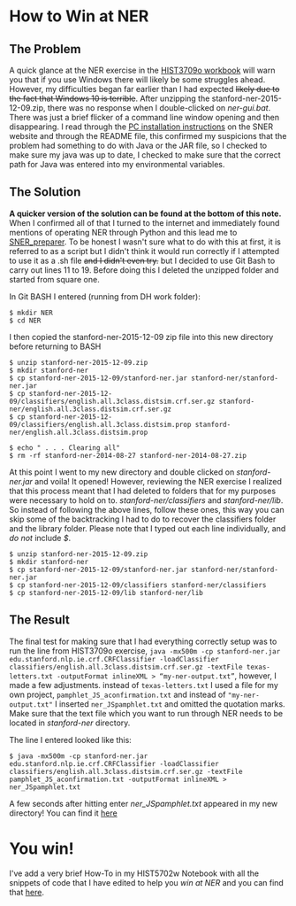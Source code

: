 # How to Win at NER

## The Problem
A quick glance at the NER exercise in the [HIST3709o workbook](http://workbook.craftingdigitalhistory.ca/supporting%20materials/ner/#pc-users) will warn you that if you use Windows there will likely be some struggles ahead. However, my difficulties began far earlier than I had expected ~~likely due to the fact that Windows 10 is terrible~~. After unzipping the stanford-ner-2015-12-09.zip, there was no response when I double-clicked on _ner-gui.bat_. There was just a brief flicker of a command line window opening  and then disappearing. I read through the [PC installation instructions](http://nlp.stanford.edu/software/CRF-NER.shtml#Starting) on the SNER website and through the README file, this confirmed my suspicions that the problem had something to do with Java or the JAR file, so I checked to make sure my java was up to date, I checked to make sure that the correct path for Java was entered into my environmental variables.


## The Solution
**A quicker version of the solution can be found at the bottom of this note.**
When I confirmed all of that I turned to the internet and immediately found mentions of operating NER through Python and this lead me to [SNER_preparer](https://gist.github.com/troyane/c9355a3103ea08679baf). To be honest I wasn't sure what to do with this at first, it is referred to as a script but I didn't think it would run correctly if I attempted to use it as a .sh file ~~and I didn't even try.~~ but I decided to use Git Bash to carry out lines 11 to 19. Before doing this I deleted the unzipped folder and started from square one.

In Git BASH I entered (running from DH work folder):

```
$ mkdir NER
$ cd NER
```

I then copied the stanford-ner-2015-12-09 zip file into this new directory before returning to BASH

```
$ unzip stanford-ner-2015-12-09.zip
$ mkdir stanford-ner
$ cp stanford-ner-2015-12-09/stanford-ner.jar stanford-ner/stanford-ner.jar
$ cp stanford-ner-2015-12-09/classifiers/english.all.3class.distsim.crf.ser.gz stanford-ner/english.all.3class.distsim.crf.ser.gz
$ cp stanford-ner-2015-12-09/classifiers/english.all.3class.distsim.prop stanford-ner/english.all.3class.distsim.prop

$ echo " . . . Clearing all"
$ rm -rf stanford-ner-2014-08-27 stanford-ner-2014-08-27.zip
```

At this point I went to my new directory and double clicked on _stanford-ner.jar_ and voila! It opened! However, reviewing the NER exercise I realized that this process meant that I had deleted to folders that for my purposes  were necessary to hold on to. _stanford-ner/classifiers_ and _stanford-ner/lib_. So instead of following the above lines, follow these ones, this way you can skip some of the backtracking I had to do to recover the classifiers folder and the library folder. Please note that I typed out each line individually, and *do not* include *$*.

```
$ unzip stanford-ner-2015-12-09.zip
$ mkdir stanford-ner
$ cp stanford-ner-2015-12-09/stanford-ner.jar stanford-ner/stanford-ner.jar
$ cp stanford-ner-2015-12-09/classifiers stanford-ner/classifiers
$ cp stanford-ner-2015-12-09/lib stanford-ner/lib
```

## The Result
The final test for making sure that I had everything correctly setup was to run the line from HIST3709o exercise, `java -mx500m -cp stanford-ner.jar edu.stanford.nlp.ie.crf.CRFClassifier -loadClassifier classifiers/english.all.3class.distsim.crf.ser.gz -textFile texas-letters.txt -outputFormat inlineXML > “my-ner-output.txt”`, however, I made a few adjustments. instead of `texas-letters.txt` I used a file for my own project, `pamphlet_JS_aconfirmation.txt` and instead of `"my-ner-output.txt"` I inserted `ner_JSpamphlet.txt` and omitted the quotation marks. Make sure that the text file which you want to run through NER needs to be located in _stanford-ner_ directory.

The line I entered looked like this:
```
$ java -mx500m -cp stanford-ner.jar edu.stanford.nlp.ie.crf.CRFClassifier -loadClassifier classifiers/english.all.3class.distsim.crf.ser.gz -textFile pamphlet_JS_aconfirmation.txt -outputFormat inlineXML > ner_JSpamphlet.txt
```
A few seconds after hitting enter _ner_JSpamphlet.txt_ appeared in my new directory! You can find it [here](https://github.com/rhymeswithfloral/hist5702w_notebook/blob/master/ner_JSpamphlet.txt)

# You win!

I've add a very brief How-To in my HIST5702w Notebook with all the snippets of code that I have edited to help you *win at NER* and you can find that [here](https://github.com/rhymeswithfloral/hist5702w_notebook/blob/master/How-to-NER.txt).
